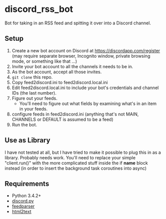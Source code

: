 # discord_rss_bot

Bot for taking in an RSS feed and spitting it over into a Discord channel.

## Setup

1.  Create a new bot account on Discord at https://discordapp.com/register
    (may require separate browser, Incognito window, private browsing mode, or
    something like that ...)
2. Invite your bot account to all the channels it needs to be in.
3. As the bot account, accept all those invites.
4. `git clone` this repo.
5. Copy feed2discord.ini to feed2discord.local.ini
6. Edit feed2discord.local.ini to include your bot's credentials and channel IDs (the last number).
7. Figure out your feeds.
   - You'll need to figure out what fields by examining what's in an item in your feeds.
8. configure feeds in feed2discord.ini (anything that's not MAIN, CHANNELS or DEFAULT is assumed to be a feed)
9. Run the bot.

## Use as Library

I have not tested at all, but I have tried to make it possible to plug this
in as a library. Probably needs work. You'll need to replace your simple
"client.run()" with the more complicated stuff inside the if __name__ block
instead (in order to insert the background task coroutines into async)

## Requirements
- Python 3.4.2+
- [discord.py](https://github.com/Rapptz/discord.py)
- [feedparser](https://pypi.python.org/pypi/feedparser)
- [html2text](https://pypi.python.org/pypi/html2text)
